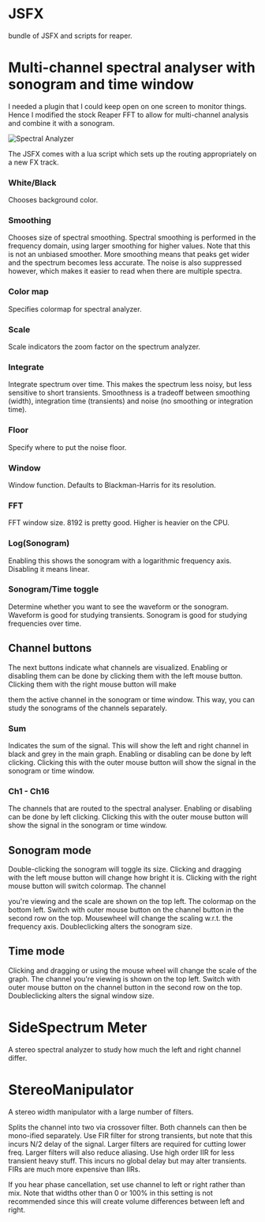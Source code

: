 # JSFX
 bundle of JSFX and scripts for reaper.

# Multi-channel spectral analyser with sonogram and time window
I needed a plugin that I could keep open on one screen to monitor things.
Hence I modified the stock Reaper FFT to allow for multi-channel analysis 
and combine it with a sonogram.

![Spectral Analyzer](https://i.imgur.com/BkDa0S5.png)

The JSFX comes with a lua script which sets up the routing appropriately
on a new FX track.

### White/Black

Chooses background color.


### Smoothing

Chooses size of spectral smoothing. Spectral smoothing is performed in 
the frequency domain, 
  using larger smoothing for higher values. Note 
that this is not an unbiased smoother.
  More smoothing means that peaks 
get wider and the spectrum becomes less accurate.  The noise 
is also 
suppressed however, which makes it easier to read when there are multiple 
spectra.


### Color map

Specifies colormap for spectral analyzer.


### Scale

Scale indicators the zoom factor on the spectrum analyzer.

  
### Integrate

Integrate spectrum over time. This makes the spectrum less noisy, but 
less sensitive to short transients. Smoothness is a tradeoff between 
smoothing (width), integration time (transients) 
and noise (no smoothing 
or integration time).


### Floor

Specify where to put the noise floor.


### Window

Window function. Defaults to Blackman-Harris for its resolution.


### FFT

FFT window size. 8192 is pretty good. Higher is heavier on the CPU.


### Log(Sonogram)

Enabling this shows the sonogram with a logarithmic frequency axis. 
Disabling it means linear.


### Sonogram/Time toggle

Determine whether you want to see the waveform or the sonogram. 
Waveform is good for studying 
transients. Sonogram is good for 
studying frequencies over time.



## Channel buttons

The next buttons indicate what channels are visualized. Enabling 
or disabling them can be done 
  by clicking them with the left 
mouse button. Clicking them with the right mouse button will make 

them the active channel in the sonogram or time window. This way,
you can study the sonograms of  the channels separately.


### Sum

Indicates the sum of the signal. This will show the left and right 
channel in black and grey in the main graph. Enabling or disabling 
can be done by left clicking. Clicking this with the outer mouse 
button will show the signal in the sonogram or time window.


### Ch1 - Ch16

The channels that are routed to the spectral analyser. Enabling or 
disabling can be done by left 
  clicking. Clicking this with the outer 
mouse button will show the signal in the sonogram or time 
window.



## Sonogram mode
Double-clicking the sonogram will toggle its size. Clicking and 
dragging with the left mouse button 
will change how bright it is. 
Clicking with the right mouse button will switch colormap. The channel 

you're viewing and the scale are shown on the top left. The colormap 
on the bottom left. Switch with outer mouse button on the channel 
button in the second row on the top. Mousewheel will change the 
scaling 
w.r.t. the frequency axis. Doubleclicking alters the sonogram size.

## Time mode
Clicking and dragging or using the mouse wheel  will change the scale 
of the graph. The channel you're 
viewing is shown on the top left. Switch 
with outer mouse button on the channel button in the second row on the top. 
Doubleclicking alters the signal window size.

# SideSpectrum Meter
A stereo spectral analyzer to study how much the left and right channel 
differ.

# StereoManipulator
A stereo width manipulator with a large number of filters. 

Splits the channel into two via crossover filter. Both channels can then 
be mono-ified separately. Use FIR filter for strong transients, but note 
that this incurs N/2 delay of the signal. Larger filters are required for 
cutting lower freq. Larger filters will also reduce aliasing. Use high 
order IIR for less transient heavy stuff. This incurs no global delay 
but may alter transients. FIRs are much more expensive than IIRs.

If you hear phase cancellation, set use channel to left or right rather 
than mix. Note that widths other than 0 or 100\% in this setting is not
recommended since this will create volume differences between left and right.